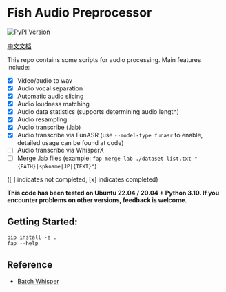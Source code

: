 # Fish Audio Preprocessor

[![PyPI Version](https://img.shields.io/pypi/v/fish-audio-preprocess.svg)](https://pypi.python.org/pypi/fish-audio-preprocess)

[中文文档](README.zh.md)

This repo contains some scripts for audio processing. Main features include:

- [x] Video/audio to wav
- [x] Audio vocal separation
- [x] Automatic audio slicing
- [x] Audio loudness matching
- [x] Audio data statistics (supports determining audio length)
- [x] Audio resampling
- [x] Audio transcribe (.lab)
- [x] Audio transcribe via FunASR (use `--model-type funasr` to enable, detailed usage can be found at code)
- [ ] Audio transcribe via WhisperX
- [ ] Merge .lab files (example: `fap merge-lab ./dataset list.txt "{PATH}|spkname|JP|{TEXT}"`)

([ ] indicates not completed, [x] indicates completed)

**This code has been tested on Ubuntu 22.04 / 20.04 + Python 3.10. If you encounter problems on other versions, feedback is welcome.**

## Getting Started:

```
pip install -e .
fap --help
```

## Reference

- [Batch Whisper](https://github.com/Blair-Johnson/batch-whisper)
